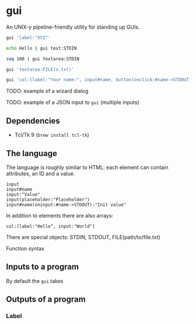 # gui

An UNIX-y pipeline-friendly utility for standing up GUIs.

```bash
gui 'label:"XYZ"'
```

```bash
echo Hello | gui text:STDIN
```

```bash
seq 100 | gui textarea:STDIN
```

```bash
gui 'textarea:FILE(x.txt)'
```

```bash
gui 'col:[label:"Your name:", input#name, button(onclick:#name->STDOUT):"Submit"]'
```

TODO: example of a wizard dialog

TODO: example of a JSON input to `gui` (multiple inputs)

## Dependencies

- Tcl/Tk 9 (`brew install tcl-tk`)

## The language

The language is roughly similar to HTML: each element can contain attributes, an
ID and a value.

```
input
input#name
input:"Value"
input(placeholder:"Placeholder")
input#name(oninput:#name->STDOUT):"Init value"
```

In addition to elements there are also arrays:

```
col:[label:"Hello", input:"World"]
```

There are special objects: STDIN, STDOUT, FILE(path/to/file.txt)

Function syntax

## Inputs to a program

By default the `gui` takes

## Outputs of a program

### Label

